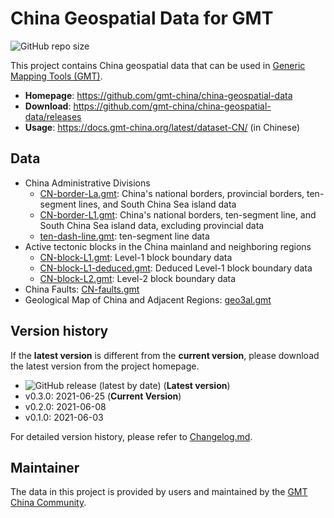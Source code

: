 # China Geospatial Data for GMT

![GitHub repo size](https://img.shields.io/github/repo-size/gmt-china/china-geospatial-data)

This project contains China geospatial data that can be used in
[Generic Mapping Tools (GMT)](https://www.generic-mapping-tools.org/).

- **Homepage**: https://github.com/gmt-china/china-geospatial-data
- **Download**: https://github.com/gmt-china/china-geospatial-data/releases
- **Usage**: https://docs.gmt-china.org/latest/dataset-CN/ (in Chinese)

## Data

- China Administrative Divisions
  - [CN-border-La.gmt](CN-border-La.gmt): China's national borders, provincial borders,
    ten-segment lines, and South China Sea island data
  - [CN-border-L1.gmt](CN-border-L1.gmt): China's national borders, ten-segment line,
    and South China Sea island data, excluding provincial data
  - [ten-dash-line.gmt](ten-dash-line.gmt): ten-segment line data
- Active tectonic blocks in the China mainland and neighboring regions
  - [CN-block-L1.gmt](CN-block-L1.gmt): Level-1 block boundary data
  - [CN-block-L1-deduced.gmt](CN-block-L1-deduced.gmt): Deduced Level-1 block boundary data
  - [CN-block-L2.gmt](CN-block-L2.gmt): Level-2 block boundary data
- China Faults:	[CN-faults.gmt](CN-faults.gmt)
- Geological Map of China and Adjacent Regions: [geo3al.gmt](geo3al.gmt)

## Version history

If the **latest version** is different from the **current version**,
please download the latest version from the project homepage.

- ![GitHub release (latest by date)](https://img.shields.io/github/v/release/gmt-china/china-geospatial-data) (**Latest version**)
- v0.3.0: 2021-06-25 (**Current Version**)
- v0.2.0: 2021-06-08
- v0.1.0: 2021-06-03

For detailed version history, please refer to [Changelog.md](Changelog.md).

## Maintainer

The data in this project is provided by users and maintained by the
[GMT China Community](https://gmt-china.org/).
